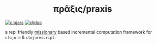 <h1 align="center">πρᾶξις/praxis</h1>


[![clojars](https://img.shields.io/clojars/v/com.github.ribelo/praxis.svg)](https://clojars.org/com.github.ribelo/praxis) 
[![cljdoc](https://cljdoc.org/badge/ribelo/praxis)](https://cljdoc.org/d/ribelo/praxis/CURRENT)


a repl friendly [missionary](https://github.com/leonoel/missionary/) based incremental computation framework for `clojure` & `clojurescript`.
